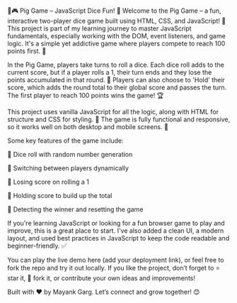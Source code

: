 🐷🎮 Pig Game – JavaScript Dice Fun! 🎲
Welcome to the Pig Game – a fun, interactive two-player dice game built using HTML, CSS, and JavaScript! 🎉 This project is part of my learning journey to master JavaScript fundamentals, especially working with the DOM, event listeners, and game logic. It's a simple yet addictive game where players compete to reach 100 points first. 🚀

In the Pig Game, players take turns to roll a dice. Each dice roll adds to the current score, but if a player rolls a 1, their turn ends and they lose the points accumulated in that round. 😬 Players can also choose to 'Hold' their score, which adds the round total to their global score and passes the turn. The first player to reach 100 points wins the game! 🏆

This project uses vanilla JavaScript for all the logic, along with HTML for structure and CSS for styling. 🎨 The game is fully functional and responsive, so it works well on both desktop and mobile screens. 📱

Some key features of the game include:

🎲 Dice roll with random number generation

🔄 Switching between players dynamically

🚫 Losing score on rolling a 1

🧮 Holding score to build up the total

🏁 Detecting the winner and resetting the game

If you're learning JavaScript or looking for a fun browser game to play and improve, this is a great place to start. I've also added a clean UI, a modern layout, and used best practices in JavaScript to keep the code readable and beginner-friendly. ✅

You can play the live demo here (add your deployment link), or feel free to fork the repo and try it out locally. If you like the project, don’t forget to ⭐ star it, 🍴 fork it, or contribute your own ideas and improvements!

Built with ❤️ by Mayank Garg. Let’s connect and grow together! 😊
